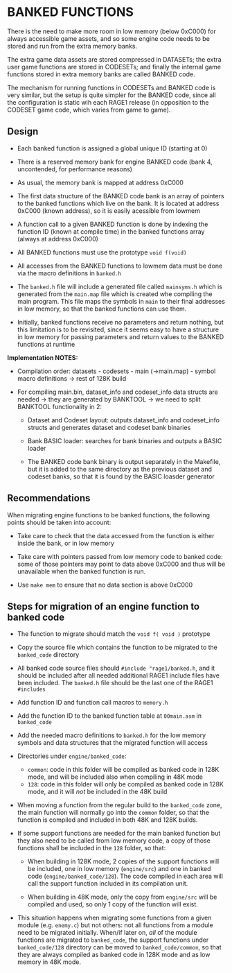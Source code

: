 # BANKED FUNCTIONS

There is the need to make more room in low memory (below 0xC000) for always
accessible game assets, and so some engine code needs to be stored and run
from the extra memory banks.

The extra game data assets are stored compressed in DATASETs; the extra user
game functions are stored in CODESETs; and finally the internal game
functions stored in extra memory banks are called BANKED code.

The mechanism for running functions in CODESETs and BANKED code is very
similar, but the setup is quite simpler for the BANKED code, since all the
configuration is static wih each RAGE1 release (in opposition to the CODESET
game code, which varies from game to game).

## Design

- Each banked function is assigned a global unique ID (starting at 0)

- There is a reserved memory bank for engine BANKED code (bank 4,
  uncontended, for performance reasons)

- As usual, the memory bank is mapped at address 0xC000

- The first data structure of the BANKED code bank is an array of pointers
  to the banked functions which live on the bank. It is located at address
  0xC000 (known address), so it is easily acessible from lowmem

- A function call to a given BANKED function is done by indexing the
  function ID (known at compile time) in the banked functions array (always
  at address 0xC000)

- All BANKED functions must use the prototype `void f(void)`

- All accesses from the BANKED functions to lowmem data must be done via the
  macro definitions in `banked.h`

- The `banked.h` file will include a generated file called `mainsyms.h`
  which is generated from the `main.map` file which is created whe compiling
  the main program.  This file maps the symbols in `main` to their final
  addresses in low memory, so that the banked functions can use them.

- Initially, banked functions receive no parameters and return nothing, but
  this limitation is to be revisited, since it seems easy to have a
  structure in low memory for passing parameters and return values to the
  BANKED functions at runtime

**Implementation NOTES:**

- Compilation order: datasets - codesets - main (->main.map) - symbol macro
  definitions -> rest of 128K build

- For compiling main.bin, dataset_info and codeset_info data structs are
  needed -> they are generated by BANKTOOL -> we need to split BANKTOOL
  functionality in 2:

  - Dataset and Codeset layout: outputs dataset_info and codeset_info
    structs and generates dataset and codeset bank binaries

  - Bank BASIC loader: searches for bank binaries and outputs a BASIC
    loader

  - The BANKED code bank binary is output separately in the Makefile, but it
    is added to the same directory as the previous dataset and codeset
    banks, so that it is found by the BASIC loasder generator

## Recommendations

When migrating engine functions to be banked functions, the following points
should be taken into account:

- Take care to check that the data accessed from the function is either
  inside the bank, or in low memory

- Take care with pointers passed from low memory code to banked code: some
  of those pointers may point to data above 0xC000 and thus will be
  unavailable when the banked function is run.

- Use `make mem` to ensure that no data section is above 0xC000

## Steps for migration of an engine function to banked code

- The function to migrate should match the `void f( void )` prototype

- Copy the source file which contains the function to be migrated to the
  `banked_code` directory

- All banked code source files should `#include "rage1/banked.h`, and it
  should be included after all needed additional RAGE1 include files have
  been included.  The `banked.h` file should be the last one of the RAGE1
  `#includes`

- Add function ID and function call macros to `memory.h`

- Add the function ID to the banked function table at `00main.asm` in
  `banked_code`

- Add the needed macro definitions to `banked.h` for the low memory symbols
  and data structures that the migrated function will access

- Directories under `engine/banked_code`:
  - `common`: code in this folder will be compiled as banked code in 128K
    mode, and will be included also when compiling in 48K mode
  - `128`: code in this folder will only be compiled as banked code in 128K
    mode, and it will _not_ be included in the 48K build

- When moving a function from the regular build to the `banked_code` zone,
  the main function will normally go into the `common` folder, so that the
  function is compiled and included in both 48K and 128K builds.

- If some support functions are needed for the main banked function but they
  also need to be called from low memory code, a copy of those functions
  shall be included in the `128` folder, so that:

  - When building in 128K mode, 2 copies of the support functions will be
    included, one in low memory (`engine/src`) and one in banked code
    (`engine/banked_code/128`).  The code compiled in each area will call
    the support function included in its compilation unit.

  - When building in 48K mode, only the copy from `engine/src` will be
    compiled and used, so only 1 copy of the function will exist.

- This situation happens when migrating some functions from a given module
  (e.g.  `enemy.c`) but not others: not all functions from a module need to
  be migrated initially.  When/if later on, _all_ of the module functions
  are migrated to `banked_code`, the support functions under
  `banked_code/128` directory can be moved to `banked_code/common`, so that
  they are always compiled as banked code in 128K mode and as low memory in
  48K mode.
